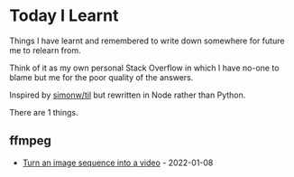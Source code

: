 # Today I Learnt

Things I have learnt and remembered to write down somewhere for future me to relearn from.

Think of it as my own personal Stack Overflow in which I have no-one to blame but me
for the poor quality of the answers.

Inspired by [simonw/til](https://github.com/simonw/til) but rewritten in Node rather than Python.

There are <!-- CS -->1<!-- CE --> things.

<!-- TS -->
## ffmpeg
 - [Turn an image sequence into a video](ffmpeg/image-sequence-to-video.md) - 2022-01-08<!-- TE -->
